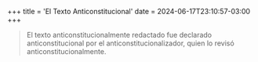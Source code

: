 +++
title = 'El Texto Anticonstitucional'
date = 2024-06-17T23:10:57-03:00
+++

> El texto anticonstitucionalmente redactado fue declarado anticonstitucional por el anticonstitucionalizador, quien lo revisó anticonstitucionalmente.

<!--more-->

